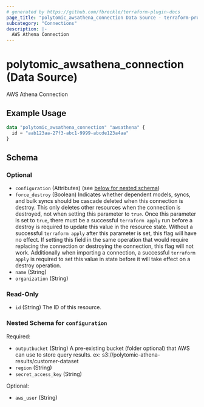 ```yaml
---
# generated by https://github.com/fbreckle/terraform-plugin-docs
page_title: "polytomic_awsathena_connection Data Source - terraform-provider-polytomic"
subcategory: "Connections"
description: |-
  AWS Athena Connection
---
```


# polytomic_awsathena_connection (Data Source)

AWS Athena Connection

## Example Usage

```terraform
data "polytomic_awsathena_connection" "awsathena" {
  id = "aab123aa-27f3-abc1-9999-abcde123a4aa"
}
```

<!-- schema generated by tfplugindocs -->
## Schema

### Optional

- `configuration` (Attributes) (see [below for nested schema](#nestedatt--configuration))
- `force_destroy` (Boolean) Indicates whether dependent models, syncs, and bulk syncs should be cascade deleted when this connection is destroy. This only deletes other resources when the connection is destroyed, not when setting this parameter to `true`. Once this parameter is set to `true`, there must be a successful `terraform apply` run before a destroy is required to update this value in the resource state. Without a successful `terraform apply` after this parameter is set, this flag will have no effect. If setting this field in the same operation that would require replacing the connection or destroying the connection, this flag will not work. Additionally when importing a connection, a successful `terraform apply` is required to set this value in state before it will take effect on a destroy operation.
- `name` (String)
- `organization` (String)

### Read-Only

- `id` (String) The ID of this resource.

<a id="nestedatt--configuration"></a>
### Nested Schema for `configuration`

Required:

- `outputbucket` (String) A pre-existing bucket (folder optional) that AWS can use to store query results. ex: s3://polytomic-athena-results/customer-dataset
- `region` (String)
- `secret_access_key` (String)

Optional:

- `aws_user` (String)


